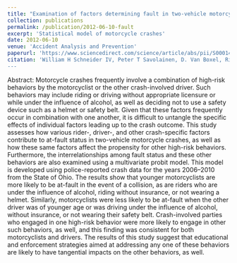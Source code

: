```yaml
---
title: "Examination of factors determining fault in two-vehicle motorcycle crashes"
collection: publications
permalink: /publication/2012-06-10-fault
excerpt: 'Statistical model of motorcycle crashes'
date: 2012-06-10
venue: 'Accident Analysis and Prevention'
paperurl: 'https://www.sciencedirect.com/science/article/abs/pii/S0001457511002740'
citation: 'William H Schneider IV, Peter T Savolainen, D. Van Boxel, Rick Beverley (2012). &quot;Examination of factors determining fault in two-vehicle motorcycle crashes&quot; <i>Accident Analysis & Prevention, 45, 669-676.
---
```


Abstract: Motorcycle crashes frequently involve a combination of high-risk behaviors by the motorcyclist or the other crash-involved driver. Such behaviors may include riding or driving without appropriate licensure or while under the influence of alcohol, as well as deciding not to use a safety device such as a helmet or safety belt. Given that these factors frequently occur in combination with one another, it is difficult to untangle the specific effects of individual factors leading up to the crash outcome. This study assesses how various rider-, driver-, and other crash-specific factors contribute to at-fault status in two-vehicle motorcycle crashes, as well as how these same factors affect the propensity for other high-risk behaviors. Furthermore, the interrelationships among fault status and these other behaviors are also examined using a multivariate probit model. This model is developed using police-reported crash data for the years 2006–2010 from the State of Ohio. The results show that younger motorcyclists are more likely to be at-fault in the event of a collision, as are riders who are under the influence of alcohol, riding without insurance, or not wearing a helmet. Similarly, motorcyclists were less likely to be at-fault when the other driver was of younger age or was driving under the influence of alcohol, without insurance, or not wearing their safety belt. Crash-involved parties who engaged in one high-risk behavior were more likely to engage in other such behaviors, as well, and this finding was consistent for both motorcyclists and drivers. The results of this study suggest that educational and enforcement strategies aimed at addressing any one of these behaviors are likely to have tangential impacts on the other behaviors, as well.
